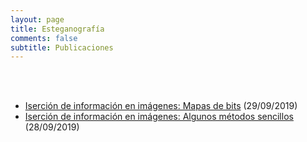 ```yaml
---
layout: page
title: Esteganografía
comments: false
subtitle: Publicaciones
---
```


<br/><br/>

- [Iserción de información en imágenes: Mapas de bits](/stego/images/embed/mapas-de-bits) (29/09/2019)
- [Iserción de información en imágenes: Algunos métodos sencillos](/stego/images/embed/metodos-sencillos) (28/09/2019)


<br/><br/>
